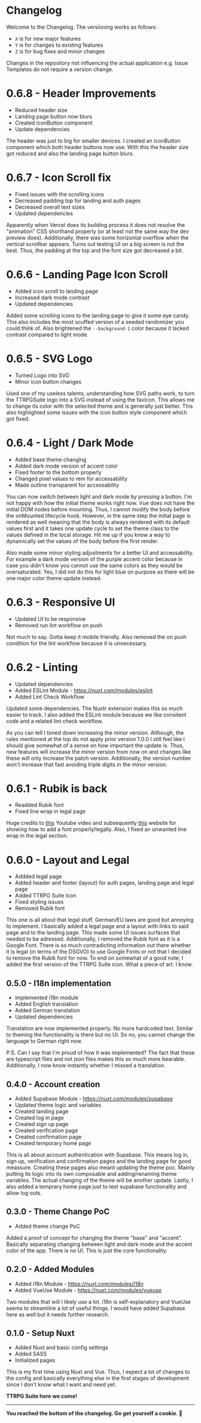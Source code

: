 # Changelog
Welcome to the Changelog. The versioning works as follows:
- `X` is for new major features
- `Y` is for changes to existing features
- `Z` is for bug fixes and minor changes

Changes in the repository not influencing the actual application e.g. Issue Templates do not require a version change.

# 0.6.8 - Header Improvements
- Reduced header size
- Landing page button now blurs
- Created iconButton component
- Update dependencies

The header was just to big for smaller devices. I created an iconButton component which both header buttons now use. With this the header size got reduced and also the landing page button blurs.

# 0.6.7 - Icon Scroll fix
- Fixed issues with the scrolling icons
- Decreased padding top for landing and auth pages
- Decreased overall text sizes
- Updated dependencies

Apparently when Vercel does its building process it does not resolve the "animation" CSS shorthand properly (or at least not the same way the dev preview does). Additionally, there was some horizontal overflow when the vertical scrollbar appears. Turns out testing UI on a big screen is not the best. Thus, the padding at the top and the font size got decreased a bit.

# 0.6.6 - Landing Page Icon Scroll
- Added icon scroll to landing page
- Increased dark mode contrast
- Updated dependencies

Added some scrolling icons to the landing page to give it some eye candy. This also includes the most scuffed version of a seeded randomizer you could think of. Also brightened the `--background-1` color because it lacked contrast compared to light mode.

# 0.6.5 - SVG Logo
- Turned Logo into SVG
- Minor icon button changes

Used one of my useless talents, understanding how SVG paths work, to turn the TTRPGSuite logo into a SVG instead of using the favicon. This allows me to change its color with the selected theme and is generally just better. This also highlighted some issues with the icon button style component which got fixed.

# 0.6.4 - Light / Dark Mode
- Added base theme changing
- Added dark mode version of accent color
- Fixed footer to the bottom properly
- Changed pixel values to rem for accessability
- Made outline transparent for accessability

You can now switch between light and dark mode by pressing a button. I'm not happy with how the initial theme works right now. Vue does not have the initial DOM nodes before mounting. Thus, I cannot modify the body before the onMounted lifecycle hook. However, in the same step the initial page is rendered as well meaning that the body is always rendered with its default values first and it takes one update cycle to set the theme class to the values defined in the local storage. Hit me up if you know a way to dynamically set the values of the body before the first render.

Also made some minor styling adjustments for a better UI and accessability. For example a dark mode version of the purple accent color because in case you didn't know you cannot use the same colors as they would be oversaturated. Yes, I did not do this for light blue on purpose as there will be one major color theme update instead.

# 0.6.3 - Responsive UI
- Updated UI to be responsive
- Removed run lint workflow on push

Not much to say. Gotta keep it mobile friendly. Also removed the on push condition for the lint workflow because it is unnecessary.

# 0.6.2 - Linting
- Updated dependencies
- Added ESLint Module - https://nuxt.com/modules/eslint
- Added Lint Check Workflow

Updated some dependencies. The Nuxtr extension makes this so much easier to track. I also added the ESLint module because we like consitent code and a related lint check workflow.

As you can tell I toned down increasing the minor version. Although, the rules mentioned at the top do not apply prior version 1.0.0 I still feel like I should give somewhat of a sense on how important the update is. Thus, new features will increase the minor version from now on and changes like these will only increase the patch version. Additionally, the version number won't increase that fast avoiding triple digits in the minor version.

# 0.6.1 - Rubik is back
- Readded Rubik font
- Fixed line wrap in legal page

Huge credits to [this](https://www.youtube.com/watch?v=Z3bie08QGnQ) Youtube video and subsequently [this](https://gwfh.mranftl.com/fonts) website for showing how to add a font properly/legally. Also, I fixed an unwanted line wrap in the legal section.

# 0.6.0 - Layout and Legal
- Addded legal page
- Added header and footer (layout) for auth pages, landing page and legal page
- Added TTRPG Suite Icon
- Fixed styling issues
- Removed Rubik font

This one is all about that legal stuff. German/EU laws are good but annoying to implement. I basically added a legal page and a layout with links to said page and to the landing page. This made some UI issues surfaces that needed to be adressed. Additionally, I removed the Rubik font as it is a Google Font. There is so much contradicting information out there whether it is legal (in terms of the DSGVO) to use Google Fonts or not that I decided to remove the Rubik font for now. To end on somewhat of a good note, I added the first version of the TTRPG Suite icon. What a piece of art. I know.

## 0.5.0 - I18n implementation
- Implemented i18n module
- Added English translation
- Added German translation
- Updated dependencies

Translation are now implemented properly. No more hardcoded text. Similar to theming the functionality is there but no UI. So no, you cannot change the language to German right now.

P.S. Can I say that I'm proud of how it was implemented? The fact that these are typescript files and not json files makes this so much more bearable. Additionally, I now know instantly whether I missed a translation.

## 0.4.0 - Account creation
- Added Supabase Module - https://nuxt.com/modules/supabase
- Updated theme logic and variables
- Created landing page
- Created log in page
- Created sign up page
- Created verification page
- Created confirmation page
- Created temporary home page

This is all about account authentication with Supabase. This means log in, sign up, verification and confirmation pages and the landing page for good meassure. Creating these pages also meant updating the theme poc. Mainly putting its logic into its own composable and adding/renaming theme variables. The actual changing of the theme will be another update. Lastly, I also added a temprary home page just to test supabase functionality and allow log outs.

## 0.3.0 - Theme Change PoC
- Added theme change PoC

Added a proof of concept for changing the theme "base" and "accent". Basically separating changing between light and dark mode and the accent color of the app. There is no UI. This is just the core functionality. 

## 0.2.0 - Added Modules
- Added i18n Module - https://nuxt.com/modules/i18n
- Added VueUse Module - https://nuxt.com/modules/vueuse

Two modules that will I likely use a lot. i18n is self-explanatory and VueUse seems to streamline a lot of useful things. I would have added Supabase here as well but it needs further research.

## 0.1.0 - Setup Nuxt
- Added Nuxt and basic config settings
- Added SASS
- Initialized pages

This is my first time using Nuxt and Vue. Thus, I expect a lot of changes to the config and basically everything else in the first stages of development since I don't know what I want and need yet.

**TTRPG Suite here we come!**

---

**You reached the bottom of the changelog. Go get yourself a cookie. 🍪**
